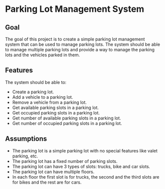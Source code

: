 # Parking Lot Management System

## Goal
The goal of this project is to create a simple parking lot management system that can be used to manage parking lots. 
The system should be able to manage multiple parking lots and provide a way to manage the parking lots and the vehicles parked in them.

## Features
The system should be able to:
- Create a parking lot.
- Add a vehicle to a parking lot.
- Remove a vehicle from a parking lot.
- Get available parking slots in a parking lot.
- Get occupied parking slots in a parking lot.
- Get number of available parking slots in a parking lot.
- Get number of occupied parking slots in a parking lot.

## Assumptions
- The parking lot is a simple parking lot with no special features like valet parking, etc.
- The parking lot has a fixed number of parking slots.
- The parking lot can have 3 types of slots: trucks, bike and car slots.
- The parking lot can have multiple floors.
- In each floor the first slot is for trucks, the second and the third slots are for bikes and the rest are for cars.


